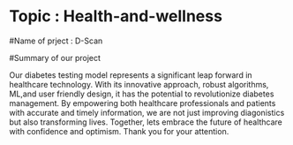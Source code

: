 # Topic : Health-and-wellness

#Name of prject : D-Scan


#Summary of our project

Our diabetes testing model represents a significant leap forward in healthcare technology. With its innovative approach, robust algorithms, ML,and user friendly design, it has the potential to revolutionize diabetes management. By empowering both healthcare professionals and patients with accurate and timely information, we are not just improving diagonistics but also transforming lives. Together, lets embrace the future of healthcare with confidence and optimism. Thank you for your attention.
